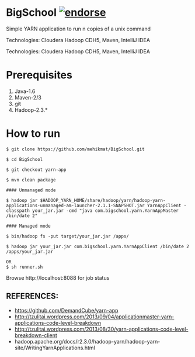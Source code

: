 BigSchool [![endorse](https://api.coderwall.com/mehikmat/endorsecount.png)](https://coderwall.com/mehikmat)
=========
Simple YARN application to run n copies of a unix command

Technologies: Cloudera Hadoop CDH5, Maven, IntelliJ IDEA

Technologies: Cloudera Hadoop CDH5, Maven, IntelliJ IDEA

Prerequisites
===============
1. Java-1.6
2. Maven-2/3
3. git
4. Hadoop-2.3.*

How to run
===============
    $ git clone https://github.com/mehikmat/BigSchool.git

    $ cd BigSchool

    $ git checkout yarn-app

    $ mvn clean package

    #### Unmanaged mode

    $ hadoop jar $HADOOP_YARN_HOME/share/hadoop/yarn/hadoop-yarn-applications-unmanaged-am-launcher-2.1.1-SNAPSHOT.jar YarnAppClient -classpath your_jar.jar -cmd "java com.bigschool.yarn.YarnAppMaster /bin/date 2"

    #### Managed mode

    $ bin/hadoop fs -put target/your_jar.jar /apps/

    $ hadoop jar your_jar.jar com.bigschool.yarn.YarnAppClient /bin/date 2 /apps/your_jar.jar

    OR
    $ sh runner.sh

Browse http://localhost:8088 for job status

REFERENCES:
-----------
- https://github.com/DemandCube/yarn-app
- http://tzulitai.wordpress.com/2013/09/04/applicationmaster-yarn-applications-code-level-breakdown
- http://tzulitai.wordpress.com/2013/08/30/yarn-applications-code-level-breakdown-client
- hadoop.apache.org/docs/r2.3.0/hadoop-yarn/hadoop-yarn-site/WritingYarnApplications.html
